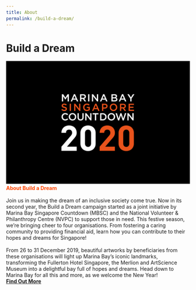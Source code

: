 ```yaml
---
title: About
permalink: /build-a-dream/
---
```


# Build a Dream
<a href="/build-a-dream/projection-show-schedule/"> <img src="/images/MBSC_Placeholder.jpg" /></a>
      <font color="orangered"><b>About Build a Dream</b></font>
      <br>
      <br> Join us in making the dream of an inclusive society come true. Now in its second year, the Build a Dream campaign started as a joint initiative by Marina Bay Singapore Countdown (MBSC) and the National Volunteer & Philanthropy Centre (NVPC) to support those in need. This festive season, we’re bringing cheer to four organisations. From fostering a caring community to providing financial aid, learn how you can contribute to their hopes and dreams for Singapore!
      <br>
      <br>From 26 to 31 December 2019, beautiful artworks by beneficiaries from these organisations will light up Marina Bay’s iconic landmarks, transforming the Fullerton Hotel Singapore, the Merlion and ArtScience Museum into a delightful bay full of hopes and dreams.
Head down to Marina Bay for all this and more, as we welcome the New Year!<font color="orangered"><b><br><a href="https://www.giving.sg/mbsc-build-a-dream">Find Out More</a></b></font>
      <br>
